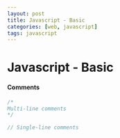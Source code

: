 ```yaml
---
layout: post
title: Javascript - Basic
categories: [web, javascript]
tags: javascript
---
```




# Javascript - Basic

#### Comments

```javascript
/*
Multi-line comments
*/

// Single-line comments
```

